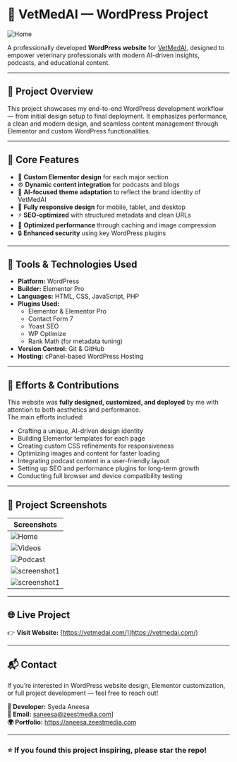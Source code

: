 # 🐾 VetMedAI — WordPress Project

![Home](https://github.com/Syedaaneesa/flarevet/blob/main/FlareVet-Veterinary-Podcast-for-Veterinary-Professionals-%E2%80%93-Veterinary-Podcast-for-Veterinary-Professionals-10-07-2025_08_25_PM.png) 

A professionally developed **WordPress website** for [VetMedAI](https://vetmedai.com/), designed to empower veterinary professionals with modern AI-driven insights, podcasts, and educational content.  

---

## 🚀 Project Overview

This project showcases my end-to-end WordPress development workflow — from initial design setup to final deployment. It emphasizes performance, a clean and modern design, and seamless content management through Elementor and custom WordPress functionalities.

---

## 🧩 Core Features

- 🎨 **Custom Elementor design** for each major section  
- ⚙️ **Dynamic content integration** for podcasts and blogs  
- 🧠 **AI-focused theme adaptation** to reflect the brand identity of VetMedAI  
- 📱 **Fully responsive design** for mobile, tablet, and desktop  
- ⚡ **SEO-optimized** with structured metadata and clean URLs  
- 🧰 **Optimized performance** through caching and image compression  
- 🔒 **Enhanced security** using key WordPress plugins  

---

## 🧱 Tools & Technologies Used

- **Platform:** WordPress
- **Builder:** Elementor Pro  
- **Languages:** HTML, CSS, JavaScript, PHP  
- **Plugins Used:**  
  - Elementor & Elementor Pro  
  - Contact Form 7  
  - Yoast SEO  
  - WP Optimize  
  - Rank Math (for metadata tuning)  
- **Version Control:** Git & GitHub  
- **Hosting:** cPanel-based WordPress Hosting  

---

## 💪 Efforts & Contributions

This website was **fully designed, customized, and deployed** by me with attention to both aesthetics and performance.  
The main efforts included:

- Crafting a unique, AI-driven design identity  
- Building Elementor templates for each page  
- Creating custom CSS refinements for responsiveness  
- Optimizing images and content for faster loading  
- Integrating podcast content in a user-friendly layout  
- Setting up SEO and performance plugins for long-term growth  
- Conducting full browser and device compatibility testing  

---

## 📸 Project Screenshots

| Screenshots |
|------|
| ![Home](https://github.com/Syedaaneesa/flarevet/blob/main/FlareVet-Veterinary-Podcast-for-Veterinary-Professionals-%E2%80%93-Veterinary-Podcast-for-Veterinary-Professionals-10-07-2025_08_25_PM.png) 
| ![Videos](https://github.com/Syedaaneesa/flarevet/blob/main/FlareVet-Veterinary-Podcast-for-Veterinary-Professionals-–-Veterinary-Podcast-for-Veterinary-Professionals-10-07-2025_08_26_PM.png) 
| ![Podcast](https://github.com/Syedaaneesa/flarevet/blob/main/FlareVet-Veterinary-Podcast-for-Veterinary-Professionals-%E2%80%93-Veterinary-Podcast-for-Veterinary-Professionals-10-07-x2025_08_25_PM.png) 
| ![screenshot1](https://github.com/Syedaaneesa/flarevet/blob/main/FlareVet-Veterinary-Podcast-for-Veterinary-Professionals-%E2%80%93-Veterinary-Podcast-for-Veterinary-Professionzals-10-07-2025_08_29_PM.png)
| ![screenshot1](https://github.com/Syedaaneesa/flarevet/blob/main/FlareVet-Veterinary-Podcast-for-Veterinary-Professionals-%E2%80%93-Veterinary-Podcast-for-Veterinary-Professsionals-10-07-2025_08_26_PM.png)


---

## 🌐 Live Project

👉 **Visit Website:** [https://vetmedai.com/](https://vetmedai.com/)

---

## 📬 Contact

If you’re interested in WordPress website design, Elementor customization, or full project development — feel free to reach out!

**👤 Developer:** Syeda Aneesa  
**📧 Email:** saneesa@zeestmedia.com]  
**🌍 Portfolio:** https://aneesa.zeestmedia.com

---

### ⭐ If you found this project inspiring, please star the repo!

